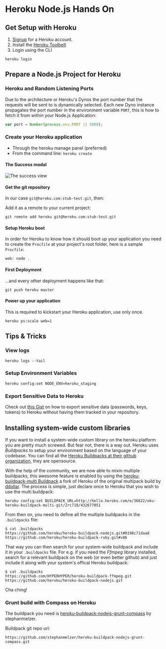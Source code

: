 # Heroku Node.js Hands On


## Get Setup with Heroku

1. [Signup](https://signup.heroku.com/signup/dc) for a Heroku account.
1. Install the [Heroku Toolbelt](https://toolbelt.heroku.com/)
1. Login using the CLI

```shell
heroku login
```

## Prepare a Node.js Project for Heroku

### Heroku and Random Listening Ports

Due to the architecture or Heroku's Dynos the port number that the requests will be sent to is dynamically selected. Each new Dyno instance propagates the port number in the environment variable `PORT`, this is how to fetch it from within your Node.js Application:

```js
var port = Number(process.env.PORT || 5000);
```

### Create your Heroku application

* Through the heroku manage panel (preferred)
* From the command line: `heroku create`

#### The Success modal

![The success view](http://than.pol.as/Vtph/Screen%20Shot%202014-06-04%20at%202.47.26%20PM.png)

#### Get the git repository

In our case `git@heroku.com:stub-test.git`, then:

Add it as a remote to your current project:

```shell
git remote add heroku git@heroku.com:stub-test.git
```

#### Setup Heroku boot

In order for Heroku to know how it should boot up your application you need to create the `Procfile` at your project's root folder, here is a sample `Procfile`:

```
web: node .
```

#### First Deployment

...and every other deployment happens like that:

```shell
git push heroku master
```

#### Power up your application

This is required to kickstart your Heroku application, use only once.

```shell
heroku ps:scale web=1
```

## Tips & Tricks

### View logs

```shell
heroku logs --tail
```

### Setup Environment Variables

```shell
heroku config:set NODE_ENV=heroku_staging
```

### Export Sensitive Data to Heroku

Check out [this Gist](https://gist.github.com/thanpolas/5bcb42e0ae1f34e6dc56) on how to export sensitive data (passwords, keys, tokens) to Heroku without having them tracked in your repository.


## Installing system-wide custom libraries

If you want to install a system-wide custom library on the heroku platform you are pretty much screwed. But fear not, there is a way out. Heroku uses *Buildpacks* to setup your environment based on the language of your codebase. You can find all the [Heroku Buildpacks at their github organization](https://github.com/heroku/), they are opensource.

With the help of the community, we are now able to mixin multiple buildpacks, this awesome feature is enabled by using the [heroku-buildpack-multi Buildpack](https://github.com/heroku/heroku-buildpack-multi) a fork of Heroku of the original multipack build by [ddollar](https://github.com/ddollar). The process is simple, just declare once to Heroku that you wish to use the multi buildpack:

```
heroku config:set BUILDPACK_URL=http://hello.heroku.com/e/36622/oku-heroku-buildpack-multi-git/2rc718/432677051
```

From then on, you need to define all the multiple buildpacks in the `.buildpacks` file:

```
$ cat .buildpacks
https://github.com/heroku/heroku-buildpack-nodejs.git#0198c71daa8
https://github.com/heroku/heroku-buildpack-ruby.git#v86
```

That way you can then search for your system-wide buildpack and include it in your `.buildpacks` file. For e.g. if you need the *Ffmpeg* library installed, search for a relevant buildpack on the web (or even better github) and just include it along with your system's offical Heroku buildpack:

```
$ cat .buildpacks
https://github.com/HYPERHYPER/heroku-buildpack-ffmpeg.git
https://github.com/heroku/heroku-buildpack-nodejs.git
```

Cha ching!

### Grunt build with Compass on Heroku

The buildpack you need is [heroku-buildpack-nodejs-grunt-compass]( https://github.com/stephanmelzer/heroku-buildpack-nodejs-grunt-compass) by stephanmelzer.

Buildpack git repo url:

```
https://github.com/stephanmelzer/heroku-buildpack-nodejs-grunt-compass.git
```
